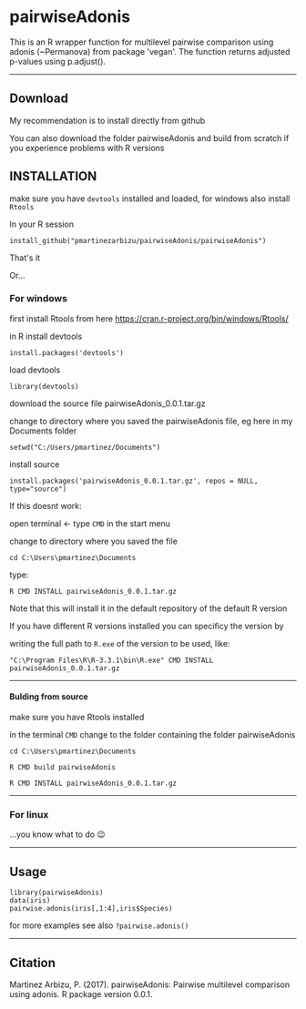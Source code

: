 # pairwiseAdonis
This is an R wrapper function for multilevel pairwise comparison using adonis (~Permanova) from package 'vegan'.
			The function returns adjusted p-values using p.adjust().

_________________________________________________________________________________________________

## Download

My recommendation is to install directly from github 

You can also download the folder pairwiseAdonis and build from scratch if you experience problems with R versions

## INSTALLATION
make sure you have ```devtools``` installed and loaded, for windows also install ```Rtools```

In your R session

```install_github("pmartinezarbizu/pairwiseAdonis/pairwiseAdonis")```

That's it

Or...

### For windows
first install Rtools from here https://cran.r-project.org/bin/windows/Rtools/

in R install devtools

```install.packages('devtools')```

load devtools

```library(devtools)```

download the source file pairwiseAdonis_0.0.1.tar.gz

change to directory where you saved the pairwiseAdonis file, eg here in my Documents folder

```setwd("C:/Users/pmartinez/Documents")```

install source

```install.packages('pairwiseAdonis_0.0.1.tar.gz', repos = NULL, type="source")```

If this doesnt work:

open terminal <- type ```CMD``` in the start menu

change to directory where you saved the file

```cd C:\Users\pmartinez\Documents```

type:

```R CMD INSTALL pairwiseAdonis_0.0.1.tar.gz```

Note that this will install it in the default repository of the default R version

If you have different R versions installed you can specificy the version by

writing the full path to ```R.exe``` of the version to be used, like:

```"C:\Program Files\R\R-3.3.1\bin\R.exe" CMD INSTALL pairwiseAdonis_0.0.1.tar.gz```

_________________
#### Bulding from source
make sure you have Rtools installed

in the terminal ```CMD``` change to the folder containing the folder pairwiseAdonis

```
cd C:\Users\pmartinez\Documents

R CMD build pairwiseAdonis

R CMD INSTALL pairwiseAdonis_0.0.1.tar.gz
```

____________________________________
### For linux
...you know what to do :wink:


____________________________________
## Usage
```
library(pairwiseAdonis)
data(iris)
pairwise.adonis(iris[,1:4],iris$Species)
```

for more examples see also
```?pairwise.adonis()```
_____________________________________________
## Citation

Martinez Arbizu, P. (2017). pairwiseAdonis: Pairwise multilevel comparison using adonis. R package version 0.0.1.
